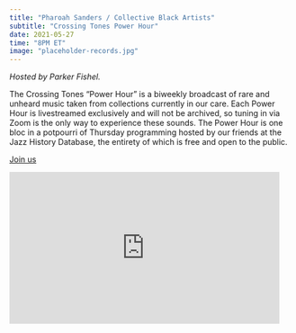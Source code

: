 ```yaml
---
title: "Pharoah Sanders / Collective Black Artists"
subtitle: "Crossing Tones Power Hour"
date: 2021-05-27
time: "8PM ET"
image: "placeholder-records.jpg"
---
```


<i>Hosted by Parker Fishel.</i>

The Crossing Tones “Power Hour” is a biweekly broadcast of rare and unheard music taken from collections currently in our care. Each Power Hour is livestreamed exclusively and will not be archived, so tuning in via Zoom is the only way to experience these sounds. The Power Hour is one bloc in a potpourri of Thursday programming hosted by our friends at the Jazz History Database, the entirety of which is free and open to the public.

<!-- Put Zoom link in the href -->
<a class="button" href="https://simonsfoundation.zoom.us/j/91328673516?pwd=NnpuVnNpOGdDQUkvcldmMy9YTXRxUT09">Join us</a>

<iframe src="https://giphy.com/embed/REPL2BIiGhyFO" width="480" height="270" frameBorder="0" class="giphy-embed" allowFullScreen></iframe>